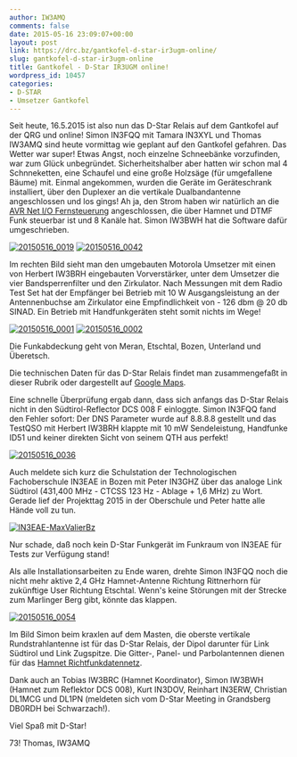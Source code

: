 ```yaml
---
author: IW3AMQ
comments: false
date: 2015-05-16 23:09:07+00:00
layout: post
link: https://drc.bz/gantkofel-d-star-ir3ugm-online/
slug: gantkofel-d-star-ir3ugm-online
title: Gantkofel - D-Star IR3UGM online!
wordpress_id: 10457
categories:
- D-STAR
- Umsetzer Gantkofel
---
```


Seit heute, 16.5.2015 ist also nun das D-Star Relais auf dem Gantkofel auf der QRG und online! Simon IN3FQQ mit Tamara IN3XYL und Thomas IW3AMQ sind heute vormittag wie geplant auf den Gantkofel gefahren. Das Wetter war super! Etwas Angst, noch einzelne Schneebänke vorzufinden, war zum Glück unbegründet. Sicherheitshalber aber hatten wir schon mal 4 Schnneketten, eine Schaufel und eine große Holzsäge (für umgefallene Bäume) mit. Einmal angekommen, wurden die Geräte im Geräteschrank installiert, über den Duplexer an die vertikale Dualbandantenne angeschlossen und los gings! Ah ja, den Strom haben wir natürlich an die [AVR Net I/O Fernsteuerung](https://drc.bz/interessante-links/bastelecke-umbau-und-eigenbau/analog-digitaltechnik/dtmf-und-lanhamnet-fernsteuerung/) angeschlossen, die über Hamnet und DTMF Funk steuerbar ist und 8 Kanäle hat. Simon IW3BWH hat die Software dafür umgeschrieben.

[![20150516_0019](https://drc.bz/wp-content/uploads/2015/05/20150516_0019-300x199.jpg)](https://drc.bz/wp-content/uploads/2015/05/20150516_0019.jpg) [![20150516_0042](https://drc.bz/wp-content/uploads/2015/05/20150516_0042-300x199.jpg)](https://drc.bz/wp-content/uploads/2015/05/20150516_0042.jpg)

Im rechten Bild sieht man den umgebauten Motorola Umsetzer mit einen von Herbert IW3BRH eingebauten Vorverstärker, unter dem Umsetzer die vier Bandsperrenfilter und den Zirkulator. Nach Messungen mit dem Radio Test Set hat der Empfänger bei Betrieb mit 10 W Ausgangsleistung an der Antennenbuchse am Zirkulator eine Empfindlichkeit von - 126 dbm @ 20 db SINAD. Ein Betrieb mit Handfunkgeräten steht somit nichts im Wege!

[![20150516_0001](https://drc.bz/wp-content/uploads/2015/05/20150516_0001-300x199.jpg)](https://drc.bz/wp-content/uploads/2015/05/20150516_0001.jpg) [![20150516_0002](https://drc.bz/wp-content/uploads/2015/05/20150516_0002-300x199.jpg)](https://drc.bz/wp-content/uploads/2015/05/20150516_0002.jpg)

Die Funkabdeckung geht von Meran, Etschtal, Bozen, Unterland und Überetsch.

Die technischen Daten für das D-Star Relais findet man zusammengefaßt in dieser Rubrik oder dargestellt auf [Google Maps](https://drc.bz/relaisstandorte/karte-der-relaisstandorte/).

Eine schnelle Überprüfung ergab dann, dass sich anfangs das D-Star Relais nicht in den Südtirol-Reflector DCS 008 F einloggte. Simon IN3FQQ fand den Fehler sofort: Der DNS Parameter wurde auf 8.8.8.8 gestellt und das TestQSO mit Herbert IW3BRH klappte mit 10 mW Sendeleistung, Handfunke ID51 und keiner direkten Sicht von seinem QTH aus perfekt!

[![20150516_0036](https://drc.bz/wp-content/uploads/2015/05/20150516_0036-300x199.jpg)](https://drc.bz/wp-content/uploads/2015/05/20150516_0036.jpg)

Auch meldete sich kurz die Schulstation der Technologischen Fachoberschule IN3EAE in Bozen mit Peter IN3GHZ über das analoge Link Südtirol (431,400 MHz - CTCSS 123 Hz - Ablage + 1,6 MHz) zu Wort. Gerade lief der Projekttag 2015 in der Oberschule und Peter hatte alle Hände voll zu tun.

[![IN3EAE-MaxValierBz](https://drc.bz/wp-content/uploads/2015/05/IN3EAE-MaxValierBz-300x225.jpg)](https://drc.bz/wp-content/uploads/2015/05/IN3EAE-MaxValierBz.jpg)

Nur schade, daß noch kein D-Star Funkgerät im Funkraum von IN3EAE für Tests zur Verfügung stand!

Als alle Installationsarbeiten zu Ende waren, drehte Simon IN3FQQ noch die nicht mehr aktive 2,4 GHz Hamnet-Antenne Richtung Rittnerhorn für zukünftige User Richtung Etschtal. Wenn's keine Störungen mit der Strecke zum Marlinger Berg gibt, könnte das klappen.

[![20150516_0054](https://drc.bz/wp-content/uploads/2015/05/20150516_0054-199x300.jpg)](https://drc.bz/wp-content/uploads/2015/05/20150516_0054.jpg)

Im Bild Simon beim kraxlen auf dem Masten, die oberste vertikale Rundstrahlantenne ist für das D-Star Relais, der Dipol darunter für Link Südtirol und Link Zugspitze. Die Gitter-, Panel- und Parbolantennen dienen für das [Hamnet Richtfunkdatennetz](https://drc.bz/relaisstandorte/karte-der-relaisstandorte/).

Dank auch an Tobias IW3BRC (Hamnet Koordinator), Simon IW3BWH (Hamnet zum Reflektor DCS 008), Kurt IN3DOV, Reinhart IN3ERW, Christian DL1MCG und DL1PN (meldeten sich vom D-Star Meeting in Grandsberg DB0RDH bei Schwarzach!).

Viel Spaß mit D-Star!

73! Thomas, IW3AMQ
